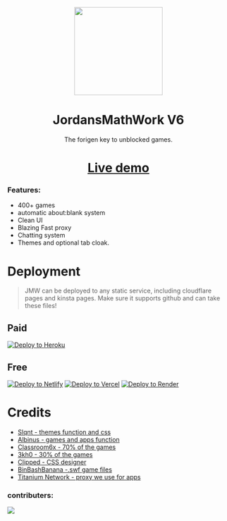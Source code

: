 
<p align="center"><img src="https://github.com/GalacticNetwork/jordansmathwork-v6/blob/main/assets/images/jmw.png?raw=true" height="200">
</p>

<h1 align="center"><strong>JordansMathWork V6</strong></h1>
<p align="center">The forigen key to unblocked games.</p>
<h1 align="center"><a align="center" href="//jmwubg.xyz">Live demo</a></h1>

### Features:
- 400+ games
- automatic about:blank system
- Clean UI
- Blazing Fast proxy
- Chatting system
- Themes and optional tab cloak.
# Deployment
> JMW can be deployed to any static service, including cloudflare pages and kinsta pages. Make sure it supports github and can take these files!
## Paid
<a target="_blank" href="https://heroku.com/deploy/?template=https://github.com/GalacticNetwork/jordansmathwork-v6"><img alt="Deploy to Heroku" src="https://binbashbanana.github.io/deploy-buttons/buttons/remade/heroku.svg"></a>
## Free
<a target="_blank" href="https://app.netlify.com/start/deploy?repository=https://github.com/GalacticNetwork/jordansmathwork-v6"><img alt="Deploy to Netlify" src="https://binbashbanana.github.io/deploy-buttons/buttons/remade/netlify.svg"></a>
<a target="_blank" href="https://vercel.com/new/clone?repository-url=https://github.com/GalacticNetwork/jordansmathwork-v6"><img alt="Deploy to Vercel" src="https://binbashbanana.github.io/deploy-buttons/buttons/remade/vercel.svg"></a>
<a target="_blank" href="https://render.com/deploy?repo=https://github.com/GalacticNetwork/jordansmathwork-v6"><img alt="Deploy to Render" src="https://binbashbanana.github.io/deploy-buttons/buttons/remade/render.svg"></a>
# Credits
- <a href="//github.com/slqntdevss">Slqnt - themes function and css</a>
- <a href="//github.com/albibos">Albinus - games and apps function</a>
- <a href="//classroom-6x.site">Classroom6x - 70% of the games</a>
- <a href="//github.com/3kh0">3kh0 - 30% of the games</a>
- <a href="//github.com/willoo0">Clipped - CSS designer</a>
- <a href="//github.com/binbashbanana">BinBashBanana -.swf game files</a>
- <a href="//github.com/titaniumnetwork-dev/Alloy">Titanium Network - proxy we use for apps</a>
### contributers:
<a target="_blank" href="https://github.com/GalacticNetwork/jordansmathwork-v6/graphs/contributors">
  <img src="https://contrib.rocks/image?repo=GalacticNetwork/jordansmathwork-v6" />
</a>